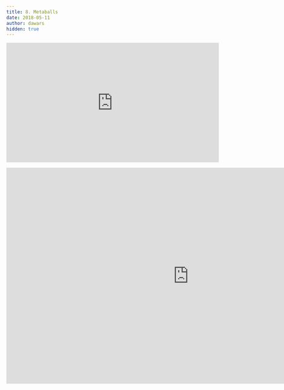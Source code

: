 ```yaml
---
title: 8. Metaballs
date: 2018-05-11
author: dawars
hidden: true
---
```

<div class="video-container">
<iframe width="560" height="315" src="https://www.youtube.com/embed/2LGJxrUcJx8?rel=0" frameborder="0" allow="autoplay; encrypted-media" allowfullscreen></iframe>
</div>
<p></p>
<div class="video-container">
<iframe src="https://docs.google.com/presentation/d/e/2PACX-1vTVXjaYuNFWQXoWMcKH8wvZbT83SHNtSIv_e-tIHBhYm9IZMEbux3Huu1DqFc3mOrwCfSTkX87rGlLl/embed?start=false&loop=false&delayms=3000" frameborder="0" width="960" height="569" allowfullscreen="true" mozallowfullscreen="true" webkitallowfullscreen="true"></iframe>
</div>

